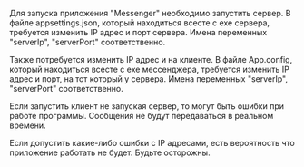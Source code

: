 Для запуска приложения "Messenger" необходимо запустить сервер.
В файле appsettings.json, который находиться всесте с exe сервера, требуется изменить IP адрес и порт сервера.
Имена переменных "serverIp", "serverPort" соответственно.

Также потребуется изменить IP адрес и на клиенте.
В файле App.config, который находиться всесте с exe мессенджера, требуется изменить IP адрес и порт,
на тот который у сервера.
Имена переменных "serverIp", "serverPort" соответственно.

Если запустить клиент не запуская сервер, то могут быть ошибки при работе программы.
Сообщения не будут передаваться в реальном времени.

Если допустить какие-либо ошибки с IP адресами, есть вероятность что приложение работать не будет.
Будьте осторожны.
